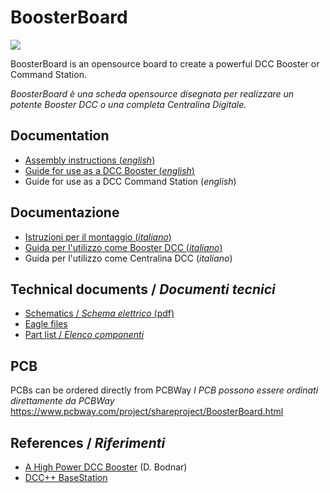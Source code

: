 # BoosterBoard
![](https://github.com/lucadentella/BoosterBoard/raw/main/images/boosterboard.jpg)

BoosterBoard is an opensource board to create a powerful DCC Booster or Command Station.

*BoosterBoard è una scheda opensource disegnata per realizzare un potente Booster DCC o una completa Centralina Digitale.*

## Documentation
 - [Assembly instructions (*english*)](https://github.com/lucadentella/BoosterBoard/blob/main/documentation/assembly-en.md)
 - [Guide for use as a DCC Booster (*english*)](https://github.com/lucadentella/BoosterBoard/blob/main/documentation/booster-en.md)
 - Guide for use as a DCC Command Station (*english*)
 
## Documentazione
 - [Istruzioni per il montaggio (*italiano*)](https://github.com/lucadentella/BoosterBoard/blob/main/documentation/assembly-it.md)
 - [Guida per l'utilizzo come Booster DCC (*italiano*)](https://github.com/lucadentella/BoosterBoard/blob/main/documentation/booster-it.md)
 - Guida per l'utilizzo come Centralina DCC (*italiano*)

## Technical documents / *Documenti tecnici*
 - [Schematics / *Schema elettrico* (pdf)](https://github.com/lucadentella/BoosterBoard/blob/main/board/BoosterBoard.pdf)
 - [Eagle files](https://github.com/lucadentella/BoosterBoard/tree/main/board)
 - [Part list / *Elenco componenti*](https://github.com/lucadentella/BoosterBoard/blob/main/documentation/partlist.md)

## PCB
PCBs can be ordered directly from PCBWay
*I PCB possono essere ordinati direttamente da PCBWay* 
https://www.pcbway.com/project/shareproject/BoosterBoard.html

## References / *Riferimenti*
 - [A High Power DCC Booster](http://www.trainelectronics.com/DCC_Arduino/DCC_Booster/) (D. Bodnar)
 - [DCC++ BaseStation](https://github.com/DccPlusPlus/BaseStation)